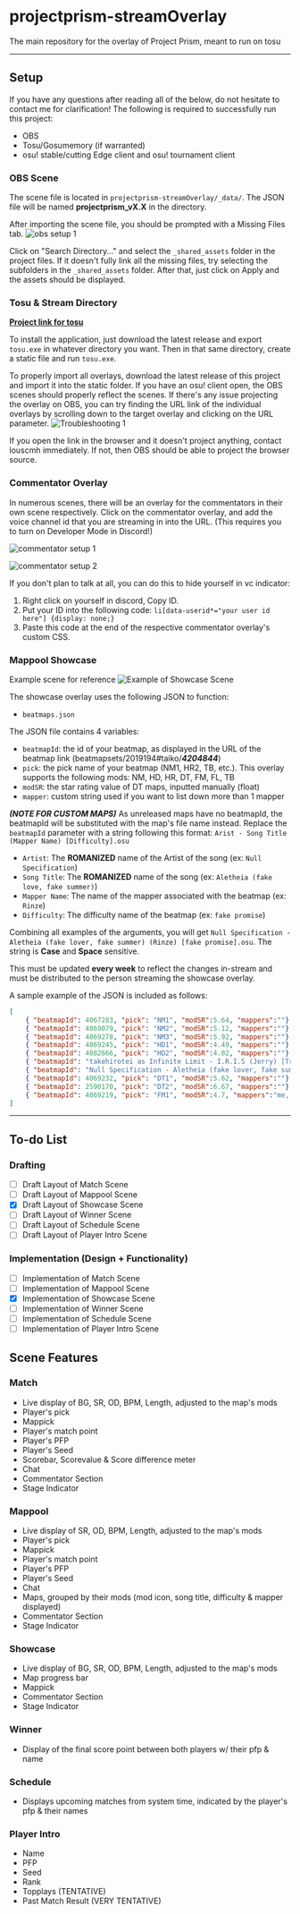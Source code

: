 # projectprism-streamOverlay

The main repository for the overlay of Project Prism, meant to run on tosu
___

## Setup

If you have any questions after reading all of the below, do not hesitate to contact me for clarification! The following is required to successfully run this project:
- OBS
- Tosu/Gosumemory (if warranted)
- osu! stable/cutting Edge client and osu! tournament client

### OBS Scene
The scene file is located in `projectprism-streamOverlay/_data/`. The JSON file will be named **projectprism_vX.X** in the directory.

After importing the scene file, you should be prompted with a Missing Files tab.
![obs setup 1](_shared_assets/design/setup/image.png)

Click on "Search Directory..." and select the `_shared_assets` folder in the project files. If it doesn't fully link all the missing files, try selecting the subfolders in the `_shared_assets` folder. After that, just click on Apply and the assets should be displayed.

### Tosu & Stream Directory
**[Project link for tosu](https://github.com/KotRikD/tosu#readme)**

To install the application, just download the latest release and export `tosu.exe` in whatever directory you want. Then in that same directory, create a static file and run `tosu.exe`.

To properly import all overlays, download the latest release of this project and import it into the static folder. If you have an osu! client open, the OBS scenes should properly reflect the scenes. If there's any issue projecting the overlay on OBS, you can try finding the URL link of the individual overlays by scrolling down to the target overlay and clicking on the URL parameter.
![Troubleshooting 1](https://cdn.discordapp.com/attachments/793324125723820086/1236153225892069376/image.png?ex=6636f8e7&is=6635a767&hm=c40919ab0206d5c8f31594228ee5c7dbd23d6d8a98e95b8fc0fc0b9e035e4a38&)

If you open the link in the browser and it doesn't project anything, contact louscmh immediately. If not, then OBS should be able to project the browser source.

### Commentator Overlay
In numerous scenes, there will be an overlay for the commentators in their own scene respectively. Click on the commentator overlay, and add the voice channel id that you are streaming in into the URL. (This requires you to turn on Developer Mode in Discord!)

![commentator setup 1](_shared_assets/design/setup/image2.png)

![commentator setup 2](_shared_assets/design/setup/image3.png)

If you don't plan to talk at all, you can do this to hide yourself in vc indicator:
1. Right click on yourself in discord, Copy ID.
2. Put your ID into the following code: `li[data-userid*="your user id here"] {display: none;}`
3. Paste this code at the end of the respective commentator overlay's custom CSS.

### Mappool Showcase
Example scene for reference
![Example of Showcase Scene](https://cdn.discordapp.com/attachments/793324125723820086/1236058474224423083/image.png?ex=6636a0a9&is=66354f29&hm=3dbf545782e0985d38cac4563afcccf32368444eebcad2206afc5222230551c1&)

The showcase overlay uses the following JSON to function:
- `beatmaps.json`

The JSON file contains 4 variables:
- `beatmapId`: the id of your beatmap, as displayed in the URL of the beatmap link (beatmapsets/2019194#taiko/***4204844***)
- `pick`: the pick name of your beatmap (NM1, HR2, TB, etc.). This overlay supports the following mods: NM, HD, HR, DT, FM, FL, TB
- `modSR`: the star rating value of DT maps, inputted manually (float)
- `mapper`: custom string used if you want to list down more than 1 mapper

***(NOTE FOR CUSTOM MAPS)*** As unreleased maps have no beatmapId, the beatmapId will be substituted with the map's file name instead. Replace the `beatmapId` parameter with a string following this format: `Arist - Song Title (Mapper Name) [Difficulty].osu`

- `Artist`: The **ROMANIZED** name of the Artist of the song (ex: `Null Specification`)
- `Song Title`: The **ROMANIZED** name of the song (ex: `Aletheia (fake love, fake summer)`)
- `Mapper Name`: The name of the mapper associated with the beatmap (ex: `Rinze`)
- `Difficulty`: The difficulty name of the beatmap (ex: `fake promise`)

Combining all examples of the arguments, you will get `Null Specification - Aletheia (fake lover, fake summer) (Rinze) [fake promise].osu`. The string is **Case** and **Space** sensitive.

This must be updated **every week** to reflect the changes in-stream and must be distributed to the person streaming the showcase overlay.

A sample example of the JSON is included as follows:

```json
[
    { "beatmapId": 4067283, "pick": "NM1", "modSR":5.64, "mappers":""},
    { "beatmapId": 4069079, "pick": "NM2", "modSR":5.12, "mappers":""},
    { "beatmapId": 4069278, "pick": "NM3", "modSR":5.92, "mappers":""},
    { "beatmapId": 4069245, "pick": "HD1", "modSR":4.49, "mappers":""},
    { "beatmapId": 4082666, "pick": "HD2", "modSR":4.02, "mappers":""},
    { "beatmapId": "takehirotei as Infinite Limit - I.R.I.S (Jerry) [Trials of IRIS].osu", "pick": "HR1", "modSR":4.91, "mappers":""},
    { "beatmapId": "Null Specification - Aletheia (fake lover, fake summer) (Rinze) [fake promise].osu", "pick": "HR2", "modSR":4.72, "mappers":""},
    { "beatmapId": 4069232, "pick": "DT1", "modSR":5.62, "mappers":""},
    { "beatmapId": 2590170, "pick": "DT2", "modSR":6.67, "mappers":""},
    { "beatmapId": 4069219, "pick": "FM1", "modSR":4.7, "mappers":"me, my mother, and your dad"}
]
```
___
## To-do List

### Drafting
- [ ] Draft Layout of Match Scene
- [ ] Draft Layout of Mappool Scene
- [X] Draft Layout of Showcase Scene
- [ ] Draft Layout of Winner Scene
- [ ] Draft Layout of Schedule Scene
- [ ] Draft Layout of Player Intro Scene
### Implementation (Design + Functionality)
- [ ] Implementation of Match Scene
- [ ] Implementation of Mappool Scene
- [x] Implementation of Showcase Scene
- [ ] Implementation of Winner Scene
- [ ] Implementation of Schedule Scene
- [ ] Implementation of Player Intro Scene

## Scene Features

### Match
- Live display of BG, SR, OD, BPM, Length, adjusted to the map's mods
- Player's pick
- Mappick
- Player's match point
- Player's PFP
- Player's Seed
- Scorebar, Scorevalue & Score difference meter
- Chat
- Commentator Section
- Stage Indicator

### Mappool
- Live display of SR, OD, BPM, Length, adjusted to the map's mods
- Player's pick
- Mappick
- Player's match point
- Player's PFP
- Player's Seed
- Chat
- Maps, grouped by their mods (mod icon, song title, difficulty & mapper displayed)
- Commentator Section
- Stage Indicator

### Showcase
- Live display of BG, SR, OD, BPM, Length, adjusted to the map's mods
- Map progress bar
- Mappick
- Commentator Section
- Stage Indicator

### Winner
- Display of the final score point between both players w/ their pfp & name

### Schedule
- Displays upcoming matches from system time, indicated by the player's pfp & their names

### Player Intro
- Name
- PFP
- Seed
- Rank
- Topplays (TENTATIVE)
- Past Match Result (VERY TENTATIVE)